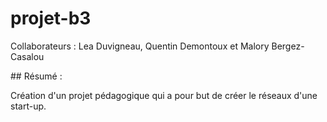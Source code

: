# projet-b3

Collaborateurs : Lea Duvigneau, Quentin Demontoux et Malory Bergez-Casalou

## Résumé :

Création d'un projet pédagogique qui a pour but de créer le réseaux d'une start-up.